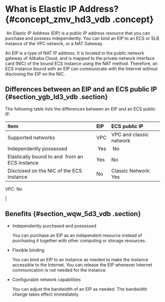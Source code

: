 # What is Elastic IP Address? {#concept_zmv_hd3_vdb .concept}

 An Elastic IP Address \(EIP\) is a public IP address resource that you can purchase and possess independently. You can bind an EIP to an ECS or SLB instance of the VPC network, or a NAT Gateway.

An EIP is a type of NAT IP address. It is located in the public network gateway of Alibaba Cloud, and is mapped to the private network interface card \(NIC\) of the bound ECS instance using the NAT method. Therefore, an ECS instance bound with an EIP can communicate with the Internet without disclosing the EIP on the NIC.

## Differences between an EIP and an ECS public IP {#section_ygb_ld3_vdb .section}

The following table lists the differences between an EIP and an ECS public IP.

|Item|EIP|ECS public IP|
|:---|:--|:------------|
|Supported networks|VPC|VPC and classic network|
|Independently possessed| Yes| No|
|Elastically bound to and  from an ECS instance|Yes|No|
|Disclosed on the NIC of the ECS instance|No| Classic Network: Yes 

 VPC: No

 |

## Benefits {#section_wqw_5d3_vdb .section}

-   Independently purchased and possessed

    You can purchase an EIP as an independent resource instead of purchasing it together with other computing or storage resources.

-   Flexible binding

    You can bind an EIP to an instance as needed to make the instance accessible to the Internet. You can release the EIP whenever Internet communication is not needed for the instance.

-   Configurable network capabilities

    You can adjust the bandwidth of an EIP as needed. The bandwidth change takes effect immediately.


